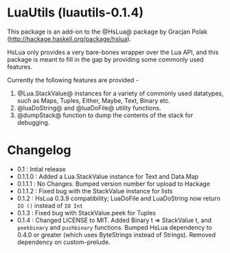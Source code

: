 LuaUtils (luautils-0.1.4)
=========================

This package is an add-on to the @HsLua@ package by Gracjan Polak (http://hackage.haskell.org/package/hslua).

HsLua only provides a very bare-bones wrapper over the Lua API, and this package is meant to fill in the gap by providing some commonly used features.

Currently the following features are provided -

  1. @Lua.StackValue@ instances for a variety of commonly used datatypes, such as Maps, Tuples, Either, Maybe, Text, Binary etc.
  2. @luaDoString@ and @luaDoFile@ utility functions.
  3. @dumpStack@ function to dump the contents of the stack for debugging.


Changelog
=========

* 0.1 : Intial release
* 0.1.1.0 : Added a Lua.StackValue instance for Text and Data.Map
* 0.1.1.1 : No Changes. Bumped version number for upload to Hackage
* 0.1.1.2 : Fixed bug with the StackValue instance for lists
* 0.1.2 : HsLua 0.3.9 compatibility; LuaDoFile and LuaDoString now return `IO ()` instead of `IO Int`
* 0.1.3 : Fixed bug with StackValue.peek for Tuples
* 0.1.4 : Changed LICENSE to MIT. Added Binary t => StackValue t, and `peekbinary` and `pushbinary` functions. Bumped HsLua dependency to 0.4.0 or greater (which uses ByteStrings instead of Strings). Removed dependency on custom-prelude.

